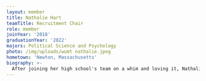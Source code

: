 ```yaml
---
layout: member
title: Nathalie Hart
teamTitle: Recruitment Chair
role: member
joinYear: '2018'
graduationYear: '2022'
majors: Political Science and Psychology
photo: /img/uploads/wumt nathalie.jpeg
hometown: 'Newton, Massachusetts'
biography: >-
  After joining her high school's team on a whim and loving it, Nathalie knew that she wanted to continue mock trial in college. She feels lucky to have found such a wonderful home with WUMT. At tournaments, you can find her playing under-qualified expert witnesses, forgetting how to timekeep, and complaining about traveling to Iowa for the fifteenth time this year. Outside of mock, she enjoys crocheting, working in her psychology lab, and dreaming about working for 538.
---
```


